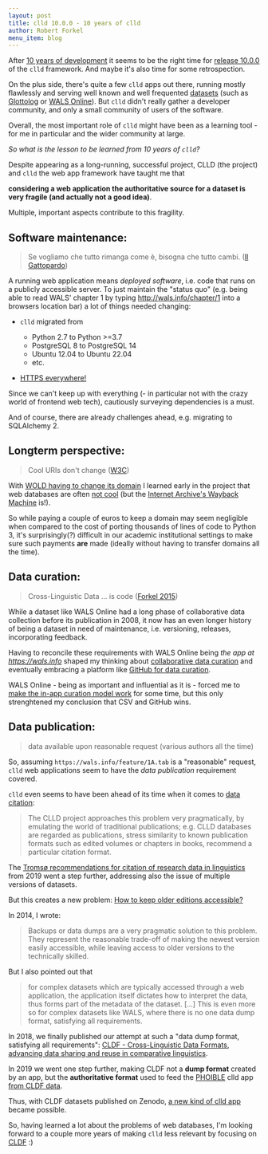 ```yaml
---
layout: post
title: clld 10.0.0 - 10 years of clld
author: Robert Forkel
menu_item: blog
---
```


After [10 years of development](https://github.com/clld/clld/graphs/contributors?from=2013-01-06&to=2023-01-18&type=c) it seems to be the right time
for [release 10.0.0](https://pypi.org/project/clld/10.0.0/) of the `clld` framework.
And maybe it's also time for some retrospection.

On the plus side, there's
quite a few `clld` apps out there, running mostly flawlessly and serving
well known and well frequented [datasets](https://clld.org/datasets.html) (such as [Glottolog](https://glottolog.org) or [WALS Online](https://wals.info)).
But `clld` didn't really gather a developer community, and only a small
community of users of the software.

Overall, the most important role of `clld` might have been as a learning tool - for me in particular and the wider community at large.

*So what is the lesson to be learned from 10 years of `clld`?*

Despite appearing as a long-running, successful project, CLLD (the project)
and `clld` the web app framework have taught me that

**considering a web application the authoritative source for a dataset is very fragile (and actually not a good idea)**.


Multiple, important aspects contribute to this fragility.


## Software maintenance:

> Se vogliamo che tutto rimanga come è, bisogna che tutto cambi. ([Il Gattopardo](https://en.wikiquote.org/wiki/Giuseppe_Tomasi_di_Lampedusa))

A running web application means *deployed software*, i.e. code that runs on
a publicly accessible server. To just maintain the "status quo" (e.g. being
able to read WALS' chapter 1 by typing http://wals.info/chapter/1 into a browsers location bar) a lot of things needed changing:

  - `clld` migrated from 
    - Python 2.7 to Python >=3.7
    - PostgreSQL 8 to PostgreSQL 14
    - Ubuntu 12.04 to Ubuntu 22.04
    - etc.

  - [HTTPS everywhere!](https://www.eff.org/https-everywhere)

Since we can't keep up with everything (- in particular not with the crazy world
of frontend web tech), cautiously surveying dependencies is a must.

And of course, there are already challenges ahead, e.g. migrating to SQLAlchemy 2.


## Longterm perspective:

> Cool URIs don't change ([W3C](https://www.w3.org/Provider/Style/URI))

With [WOLD having to change its domain](https://clld.org/2014/06/03/new-domain-for-wold.html) I learned early in the project that web databases are often
[not cool](https://www.w3.org/Provider/Style/URI) (but the [Internet Archive's Wayback Machine](https://web.archive.org/web/20140213002918/http://wold.livingsources.org/) is!).

So while paying a couple of euros to keep a domain may seem negligible when compared to the cost
of porting thousands of lines of code to Python 3, it's surprisingly(?) difficult
in our academic institutional settings to make sure such payments **are** made
(ideally without having to transfer domains all the time).


## Data curation:

> Cross-Linguistic Data ... is code ([Forkel 2015](https://github.com/clld/lanclid2/blob/master/presentations/forkel.pdf))

While a dataset like WALS Online had a long phase of collaborative data collection
before its publication in 2008, it now has an even longer history of being a dataset
in need of maintenance, i.e. versioning, releases, incorporating feedback.

Having to reconcile these requirements with WALS Online being *the app at https://wals.info* shaped my thinking about
[collaborative data curation](https://clld.org/2015/01/21/new-year.html#collaborative-data-curation)
and eventually embracing a platform like [GitHub for data curation](https://clld.org/2015/02/03/open-source-research-data.html).

WALS Online - being as important and influential as it is - forced me to 
[make the in-app curation model work](https://clld.org/2015/07/09/research-data-management-paradigms-in-clld.html) for some time, but this only strenghtened my
conclusion that CSV and GitHub wins.


## Data publication:

> data available upon reasonable request (various authors all the time)

So, assuming `https://wals.info/feature/1A.tab` is a "reasonable" request,
`clld` web applications seem to have the *data publication* requirement
covered.

`clld` even seems to have been ahead of its time when it comes to
[data citation](https://clld.org/2014/07/28/citing-clld-databases.html):

> The CLLD project approaches this problem very pragmatically, by emulating the world of traditional publications; e.g. CLLD databases are regarded as publications, stress similarity to known publication formats such as edited volumes or chapters in books, recommend a particular citation format.

The [Tromsø recommendations for citation of research data in linguistics](https://doi.org/10.15497/rda00040) from 2019 went a step further, addressing also
the issue of multiple versions of datasets.

But this creates a new problem: [How to keep older editions accessible?](https://clld.org/2014/07/28/citing-clld-databases.html)

In 2014, I wrote:

> Backups or data dumps are a very pragmatic solution to this problem. They represent the reasonable trade-off of making the newest version easily accessible, while leaving access to older versions to the technically skilled.

But I also pointed out that

> for complex datasets which are typically accessed through a web application, the application itself dictates how to interpret the data, thus forms part of the metadata of the dataset. [...] This is even more so for complex datasets like WALS, where there is no one data dump format, satisfying all requirements.

In 2018, we finally published our attempt at such a "data dump format, satisfying all requirements":
[CLDF - Cross-Linguistic Data Formats, advancing data sharing and reuse in comparative linguistics](https://doi.org/10.1038/sdata.2018.205).

In 2019 we went one step further, making CLDF not a **dump format** created by an app, but the **authoritative format** used to feed the [PHOIBLE](https://phoible.org) clld app [from CLDF data](https://clld.org/2019/02/14/phoible-2-0.html).

Thus, with CLDF datasets published on Zenodo, [a new kind of clld app](https://clld.org/2021/03/25/tular.html) became possible.

So, having learned a lot about the problems of web databases, I'm looking forward to a couple more years of making `clld` less relevant
by focusing on [CLDF](https://cldf.clld.org) :)
